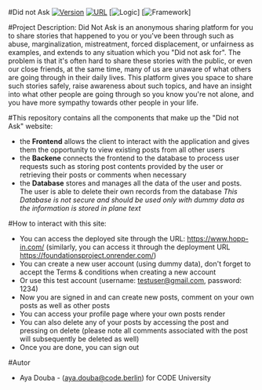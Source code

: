 
#Did not Ask
[![Version](https://img.shields.io/badge/version-v2.0-6EB8D0)](https://github.com/ayado7/foundations)
[![URL](https://img.shields.io/badge/URL-https://www.hopp-in.com/-blueviolet)](https://www.hopp-in.com/)
[![Logic](https://img.shields.io/badge/javascript-blue?logo=javascript&logoColor=FFFF00)]
[![Framework](https://img.shields.io/badge/flask-blue?logo=python&logoColor=f5f5f5)]

#Project Description:
Did Not Ask is an anonymous sharing platform for you to share stories that happened to you or you've been through such as abuse, marginalization, mistreatment, forced displacement, or unfairness as examples, and extends to any situation which you "Did not ask for". The problem is that it's often hard to share these stories with the public, or even our close friends, at the same time, many of us are unaware of what others are going through in their daily lives. This platform gives you space to share such stories safely, raise awareness about such topics, and have an insight into what other people are going through so you know you're not alone, and you have more sympathy towards other people in your life.

#This repository 
contains all the components that make up the "Did not Ask" website:
- the **Frontend** allows the client to interact with the application and gives them the opportunity to view existing posts from all other users
- the **Backene** connects the frontend to the database to process user requests such as storing post contents provided by the user or retrieving their posts or comments when necessary
- the **Database** stores and manages all the data of the user and posts. The user is able to delete their own records from the database  *This Database is not secure and should be used only with dummy data as the information is stored in plane text*

#How to interact with this site:
- You can access the deployed site through the URL: https://www.hopp-in.com/ (similarly, you can access it through the deployment URL https://foundationsproject.onrender.com/)
- You can create a new user account (using dummy data), don't forget to accept the Terms & conditions when creating a new account
- Or use this test account (username: testuser@gmail.com, password: 1234)
- Now you are signed in and can create new posts, comment on your own posts as well as other posts
- You can access your profile page where your own posts render
- You can also delete any of your posts by accessing the post and pressing on delete (please note all comments associated with the post will subsequently be deleted as well)
- Once you are done, you can sign out

#Autor
- Aya Douba - (aya.douba@code.berlin) for CODE University